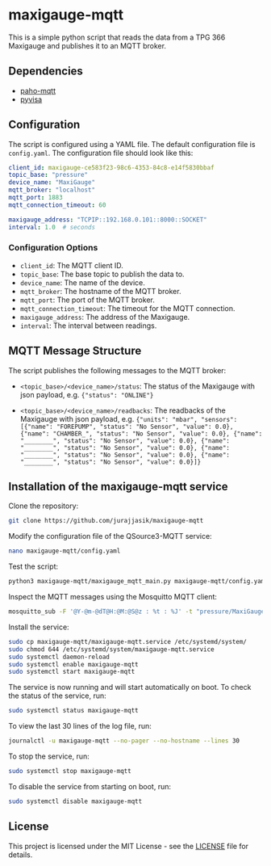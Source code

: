 # maxigauge-mqtt

This is a simple python script that reads the data from a TPG 366 Maxigauge and publishes it to an MQTT broker.

## Dependencies

- [paho-mqtt](https://pypi.org/project/paho-mqtt/)
- [pyvisa](https://pyvisa.readthedocs.io/en/latest/)

## Configuration

The script is configured using a YAML file. The default configuration file is `config.yaml`. The configuration file should look like this:

```yaml
client_id: maxigauge-ce583f23-98c6-4353-84c8-e14f5830bbaf
topic_base: "pressure"
device_name: "MaxiGauge"
mqtt_broker: "localhost"
mqtt_port: 1883
mqtt_connection_timeout: 60

maxigauge_address: "TCPIP::192.168.0.101::8000::SOCKET"
interval: 1.0  # seconds
```

### Configuration Options

- `client_id`: The MQTT client ID.
- `topic_base`: The base topic to publish the data to.
- `device_name`: The name of the device.
- `mqtt_broker`: The hostname of the MQTT broker.
- `mqtt_port`: The port of the MQTT broker.
- `mqtt_connection_timeout`: The timeout for the MQTT connection.
- `maxigauge_address`: The address of the Maxigauge.
- `interval`: The interval between readings.

## MQTT Message Structure

The script publishes the following messages to the MQTT broker:

- `<topic_base>/<device_name>/status`: The status of the Maxigauge with json payload, e.g. `{"status": "ONLINE"}`

- `<topic_base>/<device_name>/readbacks`: The readbacks of the Maxigauge with json payload, e.g. `{"units": "mbar", "sensors": [{"name": "FOREPUMP", "status": "No Sensor", "value": 0.0}, {"name": "CHAMBER_", "status": "No Sensor", "value": 0.0}, {"name": "________", "status": "No Sensor", "value": 0.0}, {"name": "________", "status": "No Sensor", "value": 0.0}, {"name": "________", "status": "No Sensor", "value": 0.0}, {"name": "________", "status": "No Sensor", "value": 0.0}]}`

## Installation of the maxigauge-mqtt service

Clone the repository:

```bash
git clone https://github.com/jurajjasik/maxigauge-mqtt
```

Modify the configuration file of the QSource3-MQTT service:

```bash
nano maxigauge-mqtt/config.yaml
```

Test the script:

```bash
python3 maxigauge-mqtt/maxigauge_mqtt_main.py maxigauge-mqtt/config.yaml
```

Inspect the MQTT messages using the Mosquitto MQTT client:

```bash
mosquitto_sub -F '@Y-@m-@dT@H:@M:@S@z : %t : %J' -t "pressure/MaxiGauge/#" -v -h localhost -p 1883
```

Install the service:

```bash
sudo cp maxigauge-mqtt/maxigauge-mqtt.service /etc/systemd/system/
sudo chmod 644 /etc/systemd/system/maxigauge-mqtt.service
sudo systemctl daemon-reload
sudo systemctl enable maxigauge-mqtt
sudo systemctl start maxigauge-mqtt
```

The service is now running and will start automatically on boot. To check the status of the service, run:

```bash
sudo systemctl status maxigauge-mqtt
```

To view the last 30 lines of the log file, run:

```bash
journalctl -u maxigauge-mqtt --no-pager --no-hostname --lines 30
```

To stop the service, run:

```bash
sudo systemctl stop maxigauge-mqtt
```

To disable the service from starting on boot, run:

```bash
sudo systemctl disable maxigauge-mqtt
```

## License

This project is licensed under the MIT License - see the [LICENSE](LICENSE) file for details.
